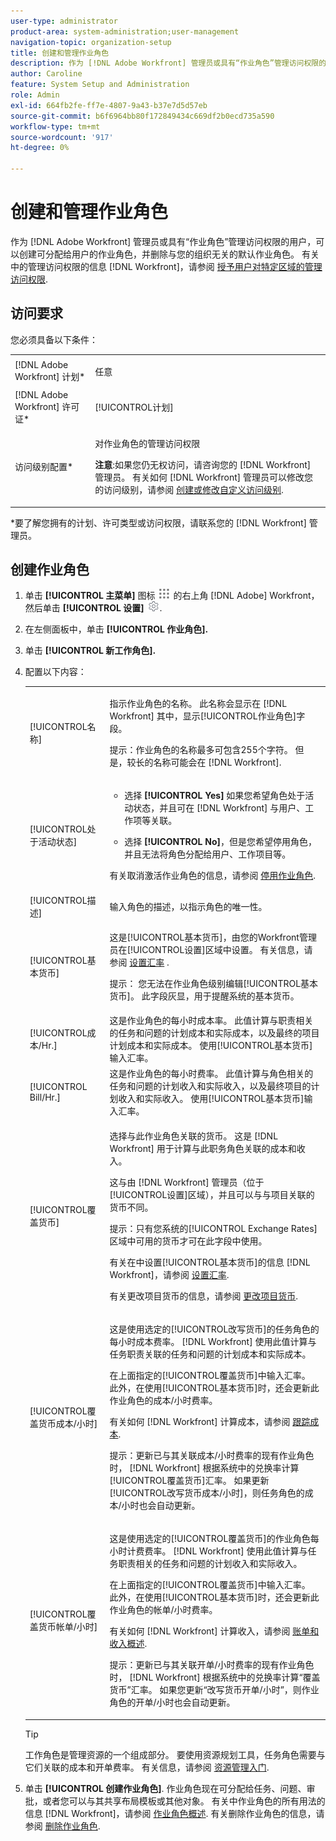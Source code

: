 ```yaml
---
user-type: administrator
product-area: system-administration;user-management
navigation-topic: organization-setup
title: 创建和管理作业角色
description: 作为 [!DNL Adobe Workfront] 管理员或具有“作业角色”管理访问权限的用户，可以创建可分配给用户的作业角色，并删除与您的组织无关的默认作业角色。
author: Caroline
feature: System Setup and Administration
role: Admin
exl-id: 664fb2fe-ff7e-4807-9a43-b37e7d5d57eb
source-git-commit: b6f6964bb80f172849434c669df2b0ecd735a590
workflow-type: tm+mt
source-wordcount: '917'
ht-degree: 0%

---
```


# 创建和管理作业角色

<!--DON'T DELETE, DRAFT OR HIDE THIS ARTICLE. IT IS LINKED TO THE PRODUCT, THROUGH THE CONTEXT SENSITIVE HELP LINKS.-->

作为 [!DNL Adobe Workfront] 管理员或具有“作业角色”管理访问权限的用户，可以创建可分配给用户的作业角色，并删除与您的组织无关的默认作业角色。 有关中的管理访问权限的信息 [!DNL Workfront]，请参阅 [授予用户对特定区域的管理访问权限](../../../administration-and-setup/add-users/configure-and-grant-access/grant-users-admin-access-certain-areas.md).

## 访问要求

您必须具备以下条件：

<table style="table-layout:auto"> 
 <col> 
 <col> 
 <tbody> 
  <tr> 
   <td role="rowheader">[!DNL Adobe Workfront] 计划*</td> 
   <td> <p>任意 </p> </td> 
  </tr> 
  <tr> 
   <td role="rowheader">[!DNL Adobe Workfront] 许可证*</td> 
   <td>[!UICONTROL计划]</td> 
  </tr> 
  <tr> 
   <td role="rowheader">访问级别配置*</td> 
   <td> <p>对作业角色的管理访问权限</p> <p><b>注意</b>:如果您仍无权访问，请咨询您的 [!DNL Workfront] 管理员。 有关如何 [!DNL Workfront] 管理员可以修改您的访问级别，请参阅 <a href="../../../administration-and-setup/add-users/configure-and-grant-access/create-modify-access-levels.md" class="MCXref xref">创建或修改自定义访问级别</a>.</p> </td> 
  </tr> 
 </tbody> 
</table>

&#42;要了解您拥有的计划、许可类型或访问权限，请联系您的 [!DNL Workfront] 管理员。

## 创建作业角色

1. 单击 **[!UICONTROL 主菜单]** 图标 ![](assets/main-menu-icon.png) 的右上角 [!DNL Adobe] Workfront，然后单击 **[!UICONTROL 设置]** ![](assets/gear-icon-settings.png).

1. 在左侧面板中，单&#x200B;击 **[!UICONTROL 作业角色].**
1. 单击 **[!UICONTROL 新工作角色].**
1. 配置以下内容：

   <table style="table-layout:auto"> 
    <col> 
    <col> 
    <tbody> 
     <tr> 
      <td role="rowheader">[!UICONTROL名称]</td> 
      <td> <p>指示作业角色的名称。 此名称会显示在 [!DNL Workfront] 其中，显示[!UICONTROL作业角色]字段。 </p> <p>提示：作业角色的名称最多可包含255个字符。 但是，较长的名称可能会在 [!DNL Workfront]. </p> </td> 
     </tr> 
     <tr data-mc-conditions=""> 
      <td role="rowheader"><span>[!UICONTROL处于活动状态]</span> </td> 
      <td> 
       <ul> 
        <li> <p>选择 <b>[!UICONTROL Yes]</b> 如果您希望角色处于活动状态，并且可在 [!DNL Workfront] 与用户、工作项等关联。 </p> </li> 
        <li> <p>选择 <b>[!UICONTROL No]</b>，但是您希望停用角色，并且无法将角色分配给用户、工作项目等。 </p> </li> 
       </ul> <p><span>有关取消激活作业角色的信息，请参阅</span> <a href="../../../administration-and-setup/set-up-workfront/organizational-setup/deactivate-job-roles.md" class="MCXref xref">停用作业角色</a>. </p> </td> 
     </tr> 
     <tr> 
      <td role="rowheader">[!UICONTROL描述]</td> 
      <td>输入角色的描述，以指示角色的唯一性。 </td> 
     </tr> 
     <tr data-mc-conditions=""> 
      <td role="rowheader"><span>[!UICONTROL基本货币]</span> </td> 
      <td> <p><span>这是[!UICONTROL基本货币]，由您的Workfront管理员在[!UICONTROL设置]区域中设置。 有关信息，请参阅</span> <a href="../../../administration-and-setup/manage-workfront/exchange-rates/set-up-exchange-rates.md" class="MCXref xref">设置汇率</a> .</p> <p>提示： <span>您无法在作业角色级别编辑[!UICONTROL基本货币]。 此字段灰显，用于提醒系统的基本货币。</span> </p> </td> 
     </tr> 
     <tr> 
      <td role="rowheader">[!UICONTROL成本/Hr.]</td> 
      <td>这是作业角色的每小时成本率。 此值计算与职责相关的任务和问题的计划成本和实际成本，以及最终的项目计划成本和实际成本。 <span>使用[!UICONTROL基本货币]输入汇率。</span> </td> 
     </tr> 
     <tr> 
      <td role="rowheader">[!UICONTROL Bill/Hr.] </td> 
      <td>这是作业角色的每小时费率。 此值计算与角色相关的任务和问题的计划收入和实际收入，以及最终项目的计划收入和实际收入。 使用[!UICONTROL基本货币]输入汇率。 </td> 
     </tr> 
     <tr data-mc-conditions=""> 
      <td role="rowheader"><span>[!UICONTROL覆盖货币]</span> </td> 
      <td> 
       <div> 
        <p>选择与此作业角色关联的货币。 这是 [!DNL Workfront] 用于计算与此职务角色关联的成本和收入。 </p> 
        <p><span>这与由 [!DNL Workfront] 管理员（位于[!UICONTROL设置]区域），并且可以与与项目关联的货币不同。</span> </p> 
        <p>提示：只有您系统的[!UICONTROL Exchange Rates]区域中可用的货币才可在此字段中使用。</p> 
       </div> <p><span>有关在中设置[!UICONTROL基本货币]的信息 [!DNL Workfront]，请参阅</span> <a href="../../../administration-and-setup/manage-workfront/exchange-rates/set-up-exchange-rates.md" class="MCXref xref">设置汇率</a>.</p> <p><span>有关更改项目货币的信息，请参阅</span> <a href="../../../manage-work/projects/project-finances/change-project-currency.md" class="MCXref xref">更改项目货币</a>.</p> </td> 
     </tr> 
     <tr data-mc-conditions=""> 
      <td role="rowheader"><span>[!UICONTROL覆盖货币成本/小时]</span> </td> 
      <td> 
       <div> 
        <p>这是使用选定的[!UICONTROL改写货币]的任务角色的每小时成本费率。 [!DNL Workfront] 使用此值计算与任务职责关联的任务和问题的计划成本和实际成本。 </p> 
        <p><span>在上面指定的[!UICONTROL覆盖货币]中输入汇率。 此外，在使用[!UICONTROL基本货币]时，还会更新此作业角色的成本/小时费率。</span> </p> 
        <p>有关如何 [!DNL Workfront] 计算成本，请参阅 <a href="../../../manage-work/projects/project-finances/track-costs.md" class="MCXref xref">跟踪成本</a>.</p> 
       </div> <p>提示：更新已与其关联成本/小时费率的现有作业角色时， [!DNL Workfront] 根据系统中的兑换率计算[!UICONTROL覆盖货币]汇率。 如果更新[!UICONTROL改写货币成本/小时]，则任务角色的成本/小时也会自动更新。</p> </td> 
     </tr> 
     <tr data-mc-conditions=""> 
      <td role="rowheader"><span>[!UICONTROL覆盖货币帐单/小时]</span> </td> 
      <td> 
       <div> 
        <p>这是使用选定的[!UICONTROL覆盖货币]的作业角色每小时计费费率。 [!DNL Workfront] 使用此值计算与任务职责相关的任务和问题的计划收入和实际收入。 </p> 
        <p><span>在上面指定的[!UICONTROL覆盖货币]中输入汇率。 此外，在使用[!UICONTROL基本货币]时，还会更新此作业角色的帐单/小时费率。</span> </p> 
        <p>有关如何 [!DNL Workfront] 计算收入，请参阅 <a href="../../../manage-work/projects/project-finances/billing-and-revenue-overview.md" class="MCXref xref">账单和收入概述</a>.</p> 
       </div> <p>提示：更新已与其关联开单/小时费率的现有作业角色时， [!DNL Workfront] 根据系统中的兑换率计算“覆盖货币”汇率。 如果您更新“改写货币开单/小时”，则作业角色的开单/小时也会自动更新。 </p> </td> 
     </tr> 
    </tbody> 
   </table>

   >[!TIP]
   >
   >工作角色是管理资源的一个组成部分。 要使用资源规划工具，任务角色需要与它们关联的成本和开单费率。 有关信息，请参阅 [资源管理入门](../../../resource-mgmt/resource-mgmt-overview/get-started-resource-management.md).

1. 单击 **[!UICONTROL 创建作业角色]**. 作业角色现在可分配给任务、问题、审批，或者您可以与其共享布局模板或其他对象。 有关中作业角色的所有用法的信息 [!DNL Workfront]，请参阅 [作业角色概述](../../../administration-and-setup/set-up-workfront/organizational-setup/job-role-overview.md). 有关删除作业角色的信息，请参阅 [删除作业角色](../../../administration-and-setup/set-up-workfront/organizational-setup/delete-job-roles.md).

<!--
<div data-mc-conditions="QuicksilverOrClassic.Draft mode">
<h2>Delete a job role</h2>
<ol data-mc-continue="false">
<li value="1">Click the <strong>Main Menu</strong> icon <img src="assets/main-menu-icon.png"> in the upper-right corner of Adobe Workfront, then click <strong>Setup</strong> <img src="assets/gear-icon-settings.png">.</li>
<li value="2">Click<strong>Job Roles.</strong></li>
<li value="3">Select the job role that you want to delete, then click <strong>Delete.</strong></li>
<li value="4">If there are any objects (users, tasks, issues) that are assigned to the job role, do one of the following:<br>
<ul>
<li><p><strong>Replace the job role with a different job role:</strong> Select the new job role from the drop-down list.</p><p>Any current and past resource allocations that are associated with the deleted job role are transferred to the job role that you select.</p><p>Users who have only one job role assigned to them are reassigned to the job role that you select; users who have a secondary job role assigned to them are not reassigned to the job role that you select.</p></li>
<li><p><strong>Delete the job role and its resource allocation:</strong> Select<strong>None</strong> from the drop-down list.</p><note type="important">
Deleting a job role deletes all current and past resource allocation related to that job role for all projects.
</note><p>​For example, if a task or issue is assigned to only that job role, the task or issue is unassigned after the job role is deleted.</p></li>
</ul></li>
<li value="5">Click  <strong>Yes, Delete It</strong>. </li>
</ol>
</div>
-->
